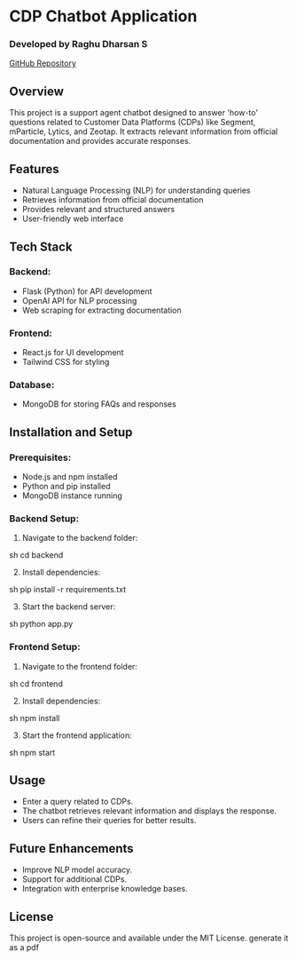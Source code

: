 # CDP Chatbot Application

### Developed by Raghu Dharsan S  
[GitHub Repository](https://github.com/srdraghu/CDP_Chatbot-Application)

## Overview
This project is a support agent chatbot designed to answer 'how-to' questions related to Customer Data Platforms (CDPs) like Segment, mParticle, Lytics, and Zeotap. It extracts relevant information from official documentation and provides accurate responses.

## Features
- Natural Language Processing (NLP) for understanding queries
- Retrieves information from official documentation
- Provides relevant and structured answers
- User-friendly web interface

## Tech Stack
### Backend:
- Flask (Python) for API development
- OpenAI API for NLP processing
- Web scraping for extracting documentation

### Frontend:
- React.js for UI development
- Tailwind CSS for styling

### Database:
- MongoDB for storing FAQs and responses

## Installation and Setup
### Prerequisites:
- Node.js and npm installed
- Python and pip installed
- MongoDB instance running

### Backend Setup:
1. Navigate to the backend folder:
   
sh
   cd backend

2. Install dependencies:
   
sh
   pip install -r requirements.txt

3. Start the backend server:
   
sh
   python app.py


### Frontend Setup:
1. Navigate to the frontend folder:
   
sh
   cd frontend

2. Install dependencies:
   
sh
   npm install

3. Start the frontend application:
   
sh
   npm start


## Usage
- Enter a query related to CDPs.
- The chatbot retrieves relevant information and displays the response.
- Users can refine their queries for better results.

## Future Enhancements
- Improve NLP model accuracy.
- Support for additional CDPs.
- Integration with enterprise knowledge bases.

## License
This project is open-source and available under the MIT License.
generate it as a pdf
